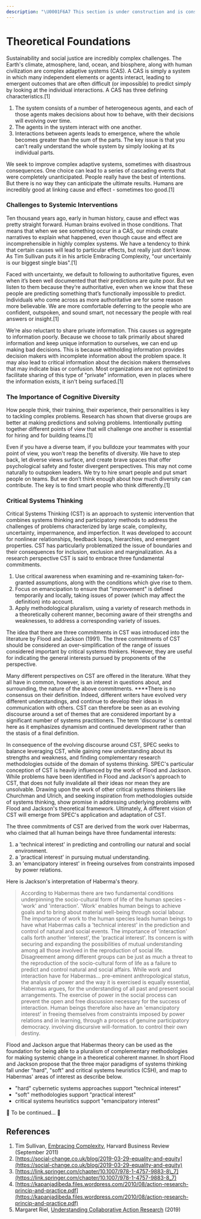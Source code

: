 ```yaml
---
description: "\U0001F6A7 This section is under construction and is considered incomplete. \U0001F6A7"
---
```


# Theoretical Foundations

Sustainability and social justice are incredibly complex challenges. The Earth's climate, atmosphere, land, ocean, and biosphere, along with human civilization are complex adaptive systems \(CAS\). A CAS is simply a system in which many independent elements or agents interact, leading to emergent outcomes that are often difficult \(or impossible\) to predict simply by looking at the individual interactions. A CAS has three defining characteristics.\[1\]

1. The system consists of a number of heterogeneous agents, and each of those agents makes decisions about how to behave, with their decisions will evolving over time.
2. The agents in the system interact with one another.
3. Interactions between agents leads to emergence, where the whole becomes greater than the sum of the parts. The key issue is that you can’t really understand the whole system by simply looking at its individual parts.

We seek to improve complex adaptive systems, sometimes with disastrous consequences. One choice can lead to a series of cascading events that were completely unanticipated. People really have the best of intentions. But there is no way they can anticipate the ultimate results. Humans are incredibly good at linking cause and effect - sometimes too good.\[1\]

### Challenges to Systemic Interventions

Ten thousand years ago,  early in human history, cause and effect was pretty straight forward. Human brains evolved in those conditions. That means that when we see something occur in a CAS, our minds create narratives to explain what happened, even though cause and effect are incomprehensible in highly complex systems. We have a tendency to think that certain causes will lead to particular effects, but really just don’t know. As Tim Sullivan puts it in his article Embracing Complexity, "our uncertainly is our biggest single bias".\[1\]

Faced with uncertainty, we default to following to authoritative figures, even when it’s been well documented that their predictions are quite poor. But we listen to them because they’re authoritative, even when we know that these people are predicting something that’s functionally impossible to predict. Individuals who come across as more authoritative are for some reason more believable. We are more comfortable deferring to the people who are confident, outspoken, and sound smart, not necessary the people with real answers or insight.\[1\]

We’re also reluctant to share private information. This causes us aggregate to information poorly. Because we choose to talk primarily about shared information and keep unique information to ourselves, we can end up making bad decisions. This is because withholding information provides decision makers with incomplete information about the problem space. It may also lead to critical information about the decision makers themselves that may indicate bias or confusion. Most organizations are not optimized to facilitate sharing of this type of "private" information, even in places where the information exists, it isn't  being surfaced.\[1\]

### The Importance of Cognitive Diversity

How people think, their training, their experience, their personalities is key to tackling complex problems. Research has shown that diverse groups are better at making predictions and solving problems. Intentionally putting together different points of view that will challenge one another is essential for hiring and for building teams.\[1\]

Even if you have a diverse team, if you bulldoze your teammates with your point of view, you won't reap the benefits of diversity. We have to step back, let diverse views surface, and create brave spaces that offer psychological safety and foster divergent perspectives. This may not come naturally to outspoken leaders. We try to hire smart people and put smart people on teams. But we don’t think enough about how much diversity can contribute. The key is to find smart people who think differently.\[1\] 

### Critical Systems Thinking

Critical Systems Thinking \(CST\) is an approach to systemic intervention that combines systems thinking and participatory methods to address the challenges of problems characterized by large scale, complexity, uncertainty, impermanence, and imperfection. It was developed to account for nonlinear relationships, feedback loops, hierarchies, and emergent properties. CST has particularly problematized the issue of boundaries and their consequences for inclusion, exclusion and marginalization. As a research perspective CST is said to embrace three fundamental commitments.

1. Use critical awareness when examining and re-examining taken-for-granted assumptions, along with the conditions which give rise to them.
2. Focus on emancipation to ensure that "improvement" is defined temporarily and locally, taking issues of power \(which may affect the definition\) into account.
3. Apply methodological pluralism, using a variety of research methods in a theoretically coherent manner, becoming aware of their strengths and weaknesses, to address a corresponding variety of issues.

The idea that there are three commitments in CST was introduced into the literature by Flood and Jackson \(1991\). The three commitments of CST should be considered an over-simplification of the range of issues considered important by critical systems thinkers. However, they are useful for indicating the general interests pursued by proponents of the perspective.

Many different perspectives on CST are offered in the literature. What they all have in common, however, is an interest in questions about, and surrounding, the nature of the above commitments. ****There is no consensus on their definition. Indeed, different writers have evolved very different understandings, and continue to develop their ideas in communication with others. CST can therefore be seen as an evolving discourse around a set of themes that are considered important by a significant number of systems practitioners. The term 'discourse' is central here as it emphasizes dynamism and continued development rather than the stasis of a final definition.

In consequence of the evolving discourse around CST, SPEC seeks to balance leveraging CST, while gaining new understanding about its strengths and weakness, and finding complementary research methodologies outside of the domain of systems thinking. SPEC's particular conception of CST is heavily influenced by the work of Flood and Jackson. While problems have been identified in Flood and Jackson's approach to CST, that does not fully invalidate all their ideas nor mean they are unsolvable. Drawing upon the work of other critical systems thinkers like Churchman and Ulrich, and seeking inspiration from methodologies outside of systems thinking, show promise in addressing underlying problems with Flood and Jackson's theoretical framework. Ultimately, A different vision of CST will emerge from SPEC's application and adaptation of CST.

The three commitments of CST are derived from the work over Habermas, who claimed that all human beings have three fundamental interests:

1. a 'technical interest' in predicting and controlling our natural and social environment.
2. a 'practical interest' in pursuing mutual understanding.
3. an 'emancipatory interest' in freeing ourselves from constraints imposed by power relations.

Here is Jackson's interpretation of Haberma's theory.

> According to Habermas there are two fundamental conditions underpinning the socio-cultural form of life of the human species - 'work' and 'interaction'. 'Work' enables human beings to achieve goals and to bring about material well-being through social labour. The importance of work to the human species leads human beings to have what Habermas calls a 'technical interest' in the prediction and control of natural and social events. The importance of 'interaction' calls forth another 'interest', the 'practical interest'. Its concern is with securing and expanding the possibilities of mutual understanding among all those involved in the reproduction of social life. Disagreement among different groups can be just as much a threat to the reproduction of the socio-cultural form of life as a failure to predict and control natural and social affairs. While work and interaction have for Habermas... pre-eminent anthropological status, the analysis of power and the way it is exercised is equally essential, Habermas argues, for the understanding of all past and present social arrangements. The exercise of power in the social process can prevent the open and free discussion necessary for the success of interaction. Human beings therefore also have an 'emancipatory interest' in freeing themselves from constraints imposed by power relations and in learning, through a process of genuine participatory democracy. involving discursive will-formation. to control their own destiny.

Flood and Jackson argue that Habermas theory can be used as the foundation for being able to a pluralism of complementary methodologies for making systemic change in a theoretical coherent manner. In short Flood and Jackson propose that the three major paradigms of systems thinking fall under "hard", "soft" and critical systems heuristics \(CSH\), and map to Habermas' areas of interest as describe below.

* "hard" cybernetic systems approaches support "technical interest"
* "soft" methodologies support "practical interest"
* critical systems heuristics support "emancipatory interest"

🚧 To be continued... 🚧

## References

1. Tim Sullivan, [Embracing Complexity](https://hbr.org/2011/09/embracing-complexity), Harvard Business Review \(September 2011\)
2. [https://social-change.co.uk/blog/2019-03-29-equality-and-equity](https://social-change.co.uk/blog/2019-03-29-equality-and-equity)
3. [https://link.springer.com/chapter/10.1007/978-1-4757-9883-8\_7](https://link.springer.com/chapter/10.1007/978-1-4757-9883-8_7)
4. [https://kapanjadibeda.files.wordpress.com/2010/08/action-research-princip-and-practice.pdf](https://kapanjadibeda.files.wordpress.com/2010/08/action-research-princip-and-practice.pdf)
5. Margaret Riel, [Understanding Collaborative Action Research](https://base.socioeco.org/docs/center_for_collaborative_action_research.pdf) \(2019\)


